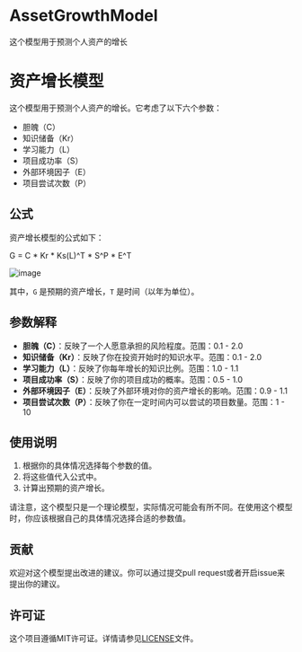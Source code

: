 # AssetGrowthModel
这个模型用于预测个人资产的增长

# 资产增长模型

这个模型用于预测个人资产的增长。它考虑了以下六个参数：

- 胆魄（C）
- 知识储备（Kr）
- 学习能力（L）
- 项目成功率（S）
- 外部环境因子（E）
- 项目尝试次数（P）

## 公式

资产增长模型的公式如下：

G = C * Kr * Ks(L)^T * S^P * E^T


![image](https://github.com/jellzone/AssetGrowthModel/assets/5356500/e1bc5f76-35b6-4550-a9d4-469b2c2275b3)


其中，`G` 是预期的资产增长，`T` 是时间（以年为单位）。

## 参数解释

- **胆魄（C）**：反映了一个人愿意承担的风险程度。范围：0.1 - 2.0
- **知识储备（Kr）**：反映了你在投资开始时的知识水平。范围：0.1 - 2.0
- **学习能力（L）**：反映了你每年增长的知识比例。范围：1.0 - 1.1
- **项目成功率（S）**：反映了你的项目成功的概率。范围：0.5 - 1.0
- **外部环境因子（E）**：反映了外部环境对你的资产增长的影响。范围：0.9 - 1.1
- **项目尝试次数（P）**：反映了你在一定时间内可以尝试的项目数量。范围：1 - 10

## 使用说明

1. 根据你的具体情况选择每个参数的值。
2. 将这些值代入公式中。
3. 计算出预期的资产增长。

请注意，这个模型只是一个理论模型，实际情况可能会有所不同。在使用这个模型时，你应该根据自己的具体情况选择合适的参数值。

## 贡献

欢迎对这个模型提出改进的建议。你可以通过提交pull request或者开启issue来提出你的建议。

## 许可证

这个项目遵循MIT许可证。详情请参见[LICENSE](LICENSE)文件。
